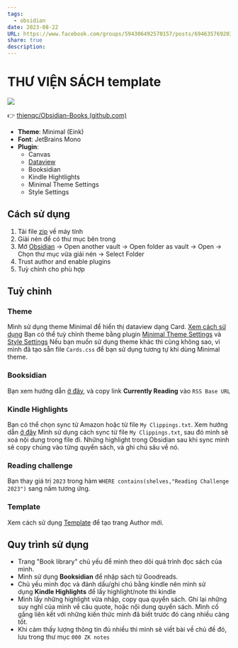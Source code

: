 ```yaml
---
tags:
  - obsidian
date: 2023-08-22
URL: https://www.facebook.com/groups/594306492570157/posts/694635769203895/
share: true
description: 
---
```


# THƯ VIỆN SÁCH template
![](https://i.imgur.com/hixrGTz.jpg)

👉 [thienqc/Obsidian-Books (github.com)](https://github.com/thienqc/Obsidian-Books)

- **Theme**: Minimal (Eink)
- **Font**: JetBrains Mono
- **Plugin**:
	- Canvas
	- [Dataview](./Dataview.md)
	- Booksidian
	- Kindle Hightlights
	- Minimal Theme Settings
	- Style Settings
## Cách sử dụng
1. Tải file [zip](https://github.com/thienqc/Obsidian-Books/archive/refs/heads/main.zip) về máy tính
2. Giải nén để có thư mục bên trong
3. Mở [Obsidian](https://obsidian.md/download) → Open another vault → Open folder as vault → Open → Chọn thư mục vừa giải nén → Select Folder
4. Trust author and enable plugins
5. Tuỳ chỉnh cho phù hợp

## Tuỳ chỉnh
### Theme
Mình sử dụng theme Minimal để hiển thị dataview dạng Card. [Xem cách sử dụng](https://minimal.guide/cards)
Bạn có thể tuỳ chỉnh theme bằng plugin [Minimal Theme Settings](obsidian://show-plugin?id=obsidian-style-settings) và [Style Settings](obsidian://show-plugin?id=obsidian-style-settings)
Nếu bạn muốn sử dụng theme khác thì cũng không sao, vì mình đã tạo sẵn file `Cards.css` để bạn sử dụng tương tự khi dùng Minimal theme.
### Booksidian
Bạn xem hướng dẫn [ở đây](obsidian://show-plugin?id=booksidian-plugin), và copy link **Currently Reading** vào `RSS Base URL`
### Kindle Highlights
Bạn có thể chọn sync từ Amazon hoặc từ file `My Clippings.txt`. Xem hướng dẫn [ở đây](obsidian://show-plugin?id=obsidian-kindle-plugin)
Mình sử dụng cách sync từ file `My Clippings.txt`, sau đó mình sẽ xoá nội dung trong file đi. Những highlight trong Obsidian sau khi sync mình sẽ copy chúng vào từng quyển sách, và ghi chú sâu về nó.
### Reading challenge
Bạn thay giá trị `2023` trong hàm `WHERE contains(shelves,"Reading Challenge 2023")` sang năm tương ứng.
### Template
Xem cách sử dụng [Template](https://help.obsidian.md/Plugins/Templates) để tạo trang Author mới.

## Quy trình sử dụng
- Trang "Book library" chủ yếu để mình theo dõi quá trình đọc sách của mình.
- Mình sử dụng **Booksidian** để nhập sách từ Goodreads.
- Chủ yếu mình đọc và đánh dấu/ghi chú bằng kindle nên mình sử dụng **Kindle Highlights** để lấy highlight/note thì kindle
- Mình lấy những highlight vừa nhập, copy qua quyển sách. Ghi lại những suy nghĩ của mình về câu quote, hoặc nội dung quyển sách. Mình cố gắng liên kết với những kiến thức mình đã biết trước đó càng nhiều càng tốt.
- Khi cảm thấy lượng thông tin đủ nhiều thì mình sẽ viết bài về chủ đề đó, lưu trong thư mục `000 ZK notes`

